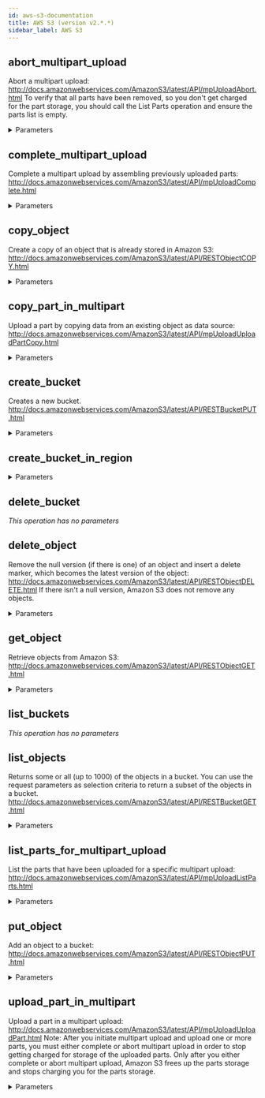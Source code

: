 ```yaml
---
id: aws-s3-documentation
title: AWS S3 (version v2.*.*)
sidebar_label: AWS S3
---
```


## abort_multipart_upload

Abort a multipart upload: http://docs.amazonwebservices.com/AmazonS3/latest/API/mpUploadAbort.html
To verify that all parts have been removed, so you don't get charged for the part storage, you should call the List Parts operation and ensure the parts list is empty.

<details><summary>Parameters</summary>

#### Bucket (required)

**Type:** string

#### Key (required)

**Type:** string

#### uploadId

Upload ID identifying the multipart upload whose part is being uploaded.

**Type:** string

</details>

## complete_multipart_upload

Complete a multipart upload by assembling previously uploaded parts: http://docs.amazonwebservices.com/AmazonS3/latest/API/mpUploadComplete.html

<details><summary>Parameters</summary>

#### Bucket (required)

**Type:** string

#### Key (required)

**Type:** string

#### uploadId

Upload ID identifying the multipart upload whose part is being uploaded.

**Type:** string

#### x-amz-request-payer

**Type:** string

</details>

## copy_object

Create a copy of an object that is already stored in Amazon S3: http://docs.amazonwebservices.com/AmazonS3/latest/API/RESTObjectCOPY.html

<details><summary>Parameters</summary>

#### Bucket (required)

**Type:** string

#### Key (required)

**Type:** string

#### Cache-Control

Specifies caching behavior along the request/reply chain.

**Type:** string

#### Content-Disposition

Specifies presentational information for the object.

**Type:** string

#### Content-Encoding

Specifies what content encodings have been applied to the object and thus what decoding mechanisms must be applied to obtain the media-type referenced by the Content-Type header field.

**Type:** string

#### Content-Language

The language the content is in.

**Type:** string

#### Content-Type

A standard MIME type describing the format of the object data.

**Type:** string

#### Expires

The date and time at which the object is no longer cacheable.

**Type:** string

#### x-amz-acl

The canned ACL to apply to the object.

**Type:** string

#### x-amz-copy-source

The name of the source bucket and key name of the source object, separated by a slash (/). Must be URL-encoded.

**Type:** string

#### x-amz-copy-source-if-match

Copies the object if its entity tag (ETag) matches the specified tag.

**Type:** string

#### x-amz-copy-source-if-modified-since

Copies the object if it has been modified since the specified time.

**Type:** string

#### x-amz-copy-source-if-none-match

Copies the object if its entity tag (ETag) is different than the specified ETag.

**Type:** string

#### x-amz-copy-source-if-unmodified-since

Copies the object if it hasn't been modified since the specified time.

**Type:** string

#### x-amz-copy-source-server-side-encryption-customer-algorithm

Specifies the algorithm to use when decrypting the source object (e.g., AES256).

**Type:** string

#### x-amz-copy-source-server-side-encryption-customer-key

Specifies the customer-provided encryption key for Amazon S3 to use to decrypt the source object. The encryption key provided in this header must be one that was used when the source object was created.

**Type:** string

#### x-amz-copy-source-server-side-encryption-customer-key-MD5

Specifies the 128-bit MD5 digest of the encryption key according to RFC 1321. Amazon S3 uses this header for a message integrity check to ensure the encryption key was transmitted without error.

**Type:** string

#### x-amz-grant-full-control

Gives the grantee READ, READ_ACP, and WRITE_ACP permissions on the object.

**Type:** string

#### x-amz-grant-read

Allows grantee to read the object data and its metadata.

**Type:** string

#### x-amz-grant-read-acp

Allows grantee to read the object ACL.

**Type:** string

#### x-amz-grant-write-acp

Allows grantee to write the ACL for the applicable object.

**Type:** string

#### x-amz-meta-

A map of metadata to store with the object in S3.

**Type:** string

#### x-amz-metadata-directive

Specifies whether the metadata is copied from the source object or replaced with metadata provided in the request.

**Type:** string

#### x-amz-object-lock-legal-hold

Specifies whether you want to apply a Legal Hold to the copied object.

**Type:** string

#### x-amz-object-lock-mode

The Object Lock mode that you want to apply to the copied object.

**Type:** string

#### x-amz-object-lock-retain-until-date

The date and time when you want the copied object's Object Lock to expire.

**Type:** string

#### x-amz-request-payer

**Type:** string

#### x-amz-server-side-encryption

The Server-side encryption algorithm used when storing this object in S3 (e.g., AES256, aws:kms).

**Type:** string

#### x-amz-server-side-encryption-aws-kms-key-id

Specifies the AWS KMS key ID to use for object encryption. All GET and PUT requests for an object protected by AWS KMS will fail if not made via SSL or using SigV4. Documentation on configuring any of the officially supported AWS SDKs and CLI can be found at http://docs.aws.amazon.com/AmazonS3/latest/dev/UsingAWSSDK.html#specify-signature-version

**Type:** string

#### x-amz-server-side-encryption-customer-algorithm

Specifies the algorithm to use to when encrypting the object (e.g., AES256).

**Type:** string

#### x-amz-server-side-encryption-customer-key

Specifies the customer-provided encryption key for Amazon S3 to use in encrypting data. This value is used to store the object and then it is discarded; Amazon does not store the encryption key. The key must be appropriate for use with the algorithm specified in the x-amz-server-side​-encryption​-customer-algorithm header.

**Type:** string

#### x-amz-server-side-encryption-customer-key-MD5

Specifies the 128-bit MD5 digest of the encryption key according to RFC 1321. Amazon S3 uses this header for a message integrity check to ensure the encryption key was transmitted without error.

**Type:** string

#### x-amz-storage-class

The type of storage to use for the object. Defaults to 'STANDARD'.

**Type:** string

#### x-amz-tagging

The tag-set for the object destination object this value must be used in conjunction with the TaggingDirective. The tag-set must be encoded as URL Query parameters

**Type:** string

#### x-amz-tagging-directive

Specifies whether the object tag-set are copied from the source object or replaced with tag-set provided in the request.

**Type:** string

#### x-amz-website-redirect-location

If the bucket is configured as a website, redirects requests for this object to another object in the same bucket or to an external URL. Amazon S3 stores the value of this header in the object metadata.

**Type:** string

</details>

## copy_part_in_multipart

Upload a part by copying data from an existing object as data source: http://docs.amazonwebservices.com/AmazonS3/latest/API/mpUploadUploadPartCopy.html

<details><summary>Parameters</summary>

#### Bucket (required)

**Type:** string

#### Key (required)

**Type:** string

#### partNumber

Part number of part being uploaded. This is a positive integer between 1 and 10,000.

**Type:** integer

#### uploadId

Upload ID identifying the multipart upload whose part is being uploaded.

**Type:** string

#### x-amz-copy-source

The name of the source bucket and key name of the source object, separated by a slash (/). Must be URL-encoded.

**Type:** string

#### x-amz-copy-source-if-match

Copies the object if its entity tag (ETag) matches the specified tag.

**Type:** string

#### x-amz-copy-source-if-modified-since

Copies the object if it has been modified since the specified time.

**Type:** string

#### x-amz-copy-source-if-none-match

Copies the object if its entity tag (ETag) is different than the specified ETag.

**Type:** string

#### x-amz-copy-source-if-unmodified-since

Copies the object if it hasn't been modified since the specified time.

**Type:** string

#### x-amz-copy-source-range

The range of bytes to copy from the source object. The range value must use the form bytes=first-last, where the first and last are the zero-based byte offsets to copy. For example, bytes=0-9 indicates that you want to copy the first ten bytes of the source. You can copy a range only if the source object is greater than 5 GB.

**Type:** string

#### x-amz-copy-source-server-side-encryption-customer-algorithm

Specifies the algorithm to use when decrypting the source object (e.g., AES256).

**Type:** string

#### x-amz-copy-source-server-side-encryption-customer-key

Specifies the customer-provided encryption key for Amazon S3 to use to decrypt the source object. The encryption key provided in this header must be one that was used when the source object was created.

**Type:** string

#### x-amz-copy-source-server-side-encryption-customer-key-MD5

Specifies the 128-bit MD5 digest of the encryption key according to RFC 1321. Amazon S3 uses this header for a message integrity check to ensure the encryption key was transmitted without error.

**Type:** string

#### x-amz-request-payer

**Type:** string

#### x-amz-server-side-encryption-customer-algorithm

Specifies the algorithm to use to when encrypting the object (e.g., AES256).

**Type:** string

#### x-amz-server-side-encryption-customer-key

Specifies the customer-provided encryption key for Amazon S3 to use in encrypting data. This value is used to store the object and then it is discarded; Amazon does not store the encryption key. The key must be appropriate for use with the algorithm specified in the x-amz-server-side​-encryption​-customer-algorithm header.

**Type:** string

#### x-amz-server-side-encryption-customer-key-MD5

Specifies the 128-bit MD5 digest of the encryption key according to RFC 1321. Amazon S3 uses this header for a message integrity check to ensure the encryption key was transmitted without error.

**Type:** string

</details>

## create_bucket

Creates a new bucket. http://docs.amazonwebservices.com/AmazonS3/latest/API/RESTBucketPUT.html

<details><summary>Parameters</summary>

#### Bucket (required)

**Type:** string

#### x-amz-acl

The canned ACL to apply to the bucket.

**Type:** string

#### x-amz-bucket-object-lock-enabled

Specifies whether you want S3 Object Lock to be enabled for the new bucket.

**Type:** string

#### x-amz-grant-full-control

Gives the grantee READ, READ_ACP, and WRITE_ACP permissions on the object.

**Type:** string

#### x-amz-grant-read

Allows grantee to read the object data and its metadata.

**Type:** string

#### x-amz-grant-read-acp

Allows grantee to read the object ACL.

**Type:** string

#### x-amz-grant-write

Allows grantee to create, overwrite, and delete any object in the bucket.

**Type:** string

#### x-amz-grant-write-acp

Allows grantee to write the ACL for the applicable object.

**Type:** string

</details>

## create_bucket_in_region



<details><summary>Parameters</summary>

#### Bucket (required)

Name of bucket to create.

**Type:** STRING

#### Region (required)

Region in which to create bucket. This must match the region specified in the connector configuration.

**Type:** STRING

#### x-amz-acl

The canned ACL to apply to the object.

**Type:** STRING

#### x-amz-bucket-object-lock-enabled

Specifies whether you want S3 Object Lock to be enabled for the new bucket.

**Type:** STRING

#### x-amz-grant-full-control

Gives the grantee READ, READ_ACP, and WRITE_ACP permissions on the object.

**Type:** STRING

#### x-amz-grant-read

Allows grantee to read the object data and its metadata.

**Type:** STRING

#### x-amz-grant-read-acp

Allows grantee to read the object ACL.

**Type:** STRING

#### x-amz-grant-write

Allows grantee to create, overwrite, and delete any object in the bucket.

**Type:** STRING

#### x-amz-grant-write-acp

Allows grantee to write the ACL for the applicable object.

**Type:** STRING

</details>

## delete_bucket



*This operation has no parameters*

## delete_object

Remove the null version (if there is one) of an object and insert a delete marker, which becomes the latest version of the object: http://docs.amazonwebservices.com/AmazonS3/latest/API/RESTObjectDELETE.html 
If there isn't a null version, Amazon S3 does not remove any objects.

<details><summary>Parameters</summary>

#### Bucket (required)

**Type:** string

#### Key (required)

**Type:** string

#### versionId

VersionId used to reference a specific version of the object.

**Type:** string

#### x-amz-bypass-governance-retention

Indicates whether S3 Object Lock should bypass Governance-mode restrictions to process this operation.

**Type:** string

#### x-amz-mfa

The concatenation of the authentication device's serial number, a space, and the value that is displayed on your authentication device.

**Type:** string

#### x-amz-request-payer

**Type:** string

</details>

## get_object

Retrieve objects from Amazon S3: http://docs.amazonwebservices.com/AmazonS3/latest/API/RESTObjectGET.html

<details><summary>Parameters</summary>

#### Bucket (required)

**Type:** string

#### Key (required)

**Type:** string

#### If-Match

Return the object only if its entity tag (ETag) is the same as the one specified, otherwise return a 412 (precondition failed).

**Type:** string

#### If-Modified-Since

Return the object only if it has been modified since the specified time, otherwise return a 304 (not modified).

**Type:** string

#### If-None-Match

Return the object only if its entity tag (ETag) is different from the one specified, otherwise return a 304 (not modified).

**Type:** string

#### If-Unmodified-Since

Return the object only if it has not been modified since the specified time, otherwise return a 412 (precondition failed).

**Type:** string

#### Range

Downloads the specified range bytes of an object. For more information about the HTTP Range header, go to http://www.w3.org/Protocols/rfc2616/rfc2616-sec14.html#sec14.35.

**Type:** string

#### response-cache-control

Sets the Cache-Control header of the response.

**Type:** string

#### response-content-disposition

Sets the Content-Disposition header of the response

**Type:** string

#### response-content-encoding

Sets the Content-Encoding header of the response.

**Type:** string

#### response-content-language

Sets the Content-Language header of the response.

**Type:** string

#### response-content-type

Sets the Content-Type header of the response.

**Type:** string

#### response-expires

Sets the Expires header of the response.

**Type:** string

#### versionId

VersionId used to reference a specific version of the object.

**Type:** string

</details>

## list_buckets



*This operation has no parameters*

## list_objects

Returns some or all (up to 1000) of the objects in a bucket. You can use the request parameters as selection criteria to return a subset of the objects in a bucket. http://docs.amazonwebservices.com/AmazonS3/latest/API/RESTBucketGET.html

<details><summary>Parameters</summary>

#### Bucket (required)

**Type:** string

#### delimiter

A delimiter is a character you use to group keys.

**Type:** string

#### encoding-type

**Type:** string

#### prefix

Limits the response to keys that begin with the specified prefix.

**Type:** string

#### x-amz-request-payer

**Type:** string

</details>

## list_parts_for_multipart_upload

List the parts that have been uploaded for a specific multipart upload: http://docs.amazonwebservices.com/AmazonS3/latest/API/mpUploadListParts.html

<details><summary>Parameters</summary>

#### Bucket (required)

**Type:** string

#### Key (required)

**Type:** string

#### max-parts

Sets the maximum number of parts to return.

**Type:** string

#### part-number-marker

Specifies the part after which listing should begin. Only parts with higher part numbers will be listed.

**Type:** string

#### uploadId

Upload ID identifying the multipart upload whose part is being uploaded.

**Type:** string

</details>

## put_object

Add an object to a bucket: http://docs.amazonwebservices.com/AmazonS3/latest/API/RESTObjectPUT.html

<details><summary>Parameters</summary>

#### Bucket (required)

**Type:** string

#### Key (required)

**Type:** string

#### Cache-Control

Specifies caching behavior along the request/reply chain.

**Type:** string

#### Content-Disposition

Specifies presentational information for the object.

**Type:** string

#### Content-Encoding

Specifies what content encodings have been applied to the object and thus what decoding mechanisms must be applied to obtain the media-type referenced by the Content-Type header field.

**Type:** string

#### Content-Language

The language the content is in.

**Type:** string

#### Content-Length

Size of the body in bytes. This parameter is useful when the size of the body cannot be determined automatically.

**Type:** string

#### Content-MD5

The base64-encoded 128-bit MD5 digest of the part data.

**Type:** string

#### Content-Type

A standard MIME type describing the format of the object data.

**Type:** string

#### Expires

The date and time at which the object is no longer cacheable.

**Type:** string

#### x-amz-acl

The canned ACL to apply to the object.

**Type:** string

#### x-amz-grant-full-control

Gives the grantee READ, READ_ACP, and WRITE_ACP permissions on the object.

**Type:** string

#### x-amz-grant-read

Allows grantee to read the object data and its metadata.

**Type:** string

#### x-amz-grant-read-acp

Allows grantee to read the object ACL.

**Type:** string

#### x-amz-grant-write-acp

Allows grantee to write the ACL for the applicable object.

**Type:** string

#### x-amz-meta-

A map of metadata to store with the object in S3.

**Type:** string

#### x-amz-object-lock-legal-hold

Specifies whether you want to apply a Legal Hold to the copied object.

**Type:** string

#### x-amz-object-lock-mode

The Object Lock mode that you want to apply to the copied object.

**Type:** string

#### x-amz-object-lock-retain-until-date

The date and time when you want the copied object's Object Lock to expire.

**Type:** string

#### x-amz-request-payer

**Type:** string

#### x-amz-server-side-encryption

The Server-side encryption algorithm used when storing this object in S3 (e.g., AES256, aws:kms).

**Type:** string

#### x-amz-server-side-encryption-aws-kms-key-id

Specifies the AWS KMS key ID to use for object encryption. All GET and PUT requests for an object protected by AWS KMS will fail if not made via SSL or using SigV4. Documentation on configuring any of the officially supported AWS SDKs and CLI can be found at http://docs.aws.amazon.com/AmazonS3/latest/dev/UsingAWSSDK.html#specify-signature-version

**Type:** string

#### x-amz-server-side-encryption-customer-algorithm

Specifies the algorithm to use to when encrypting the object (e.g., AES256).

**Type:** string

#### x-amz-server-side-encryption-customer-key

Specifies the customer-provided encryption key for Amazon S3 to use in encrypting data. This value is used to store the object and then it is discarded; Amazon does not store the encryption key. The key must be appropriate for use with the algorithm specified in the x-amz-server-side​-encryption​-customer-algorithm header.

**Type:** string

#### x-amz-server-side-encryption-customer-key-MD5

Specifies the 128-bit MD5 digest of the encryption key according to RFC 1321. Amazon S3 uses this header for a message integrity check to ensure the encryption key was transmitted without error.

**Type:** string

#### x-amz-storage-class

The type of storage to use for the object. Defaults to 'STANDARD'.

**Type:** string

#### x-amz-tagging

The tag-set for the object destination object this value must be used in conjunction with the TaggingDirective. The tag-set must be encoded as URL Query parameters

**Type:** string

#### x-amz-website-redirect-location

If the bucket is configured as a website, redirects requests for this object to another object in the same bucket or to an external URL. Amazon S3 stores the value of this header in the object metadata.

**Type:** string

</details>

## upload_part_in_multipart

Upload a part in a multipart upload: http://docs.amazonwebservices.com/AmazonS3/latest/API/mpUploadUploadPart.html
Note: After you initiate multipart upload and upload one or more parts, you must either complete or abort multipart upload in order to stop getting charged for storage of the uploaded parts. Only after you either complete or abort multipart upload, Amazon S3 frees up the parts storage and stops charging you for the parts storage.

<details><summary>Parameters</summary>

#### Bucket (required)

**Type:** string

#### Key (required)

**Type:** string

#### Content-Length

Size of the body in bytes. This parameter is useful when the size of the body cannot be determined automatically.

**Type:** string

#### Content-MD5

The base64-encoded 128-bit MD5 digest of the part data.

**Type:** string

#### partNumber

Part number of part being uploaded. This is a positive integer between 1 and 10,000.

**Type:** integer

#### uploadId

Upload ID identifying the multipart upload whose part is being uploaded.

**Type:** string

#### x-amz-request-payer

**Type:** string

#### x-amz-server-side-encryption-customer-algorithm

Specifies the algorithm to use to when encrypting the object (e.g., AES256).

**Type:** string

#### x-amz-server-side-encryption-customer-key

Specifies the customer-provided encryption key for Amazon S3 to use in encrypting data. This value is used to store the object and then it is discarded; Amazon does not store the encryption key. The key must be appropriate for use with the algorithm specified in the x-amz-server-side​-encryption​-customer-algorithm header.

**Type:** string

#### x-amz-server-side-encryption-customer-key-MD5

Specifies the 128-bit MD5 digest of the encryption key according to RFC 1321. Amazon S3 uses this header for a message integrity check to ensure the encryption key was transmitted without error.

**Type:** string

</details>

